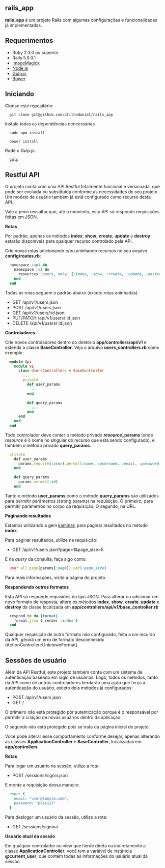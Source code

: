 ## rails_app

<b>rails_app</b> é um projeto Rails com algumas configurações e funcionalidades já implementadas.

## Requerimentos

* Ruby 2.3.0 ou superior
* Rails 5.0.0.1
* [ImageMagick](http://www.imagemagick.org/)
* [Node.js](https://nodejs.org)
* [Gulp.js](http://gulpjs.com/)
* [Bower](http://bower.io/)

## Iniciando

Clonse este repositório:

```shell
  git clone git@github.com:afilhodaniel/rails_app
```

Instale todas as dependências nencessárias

```shell
  sudo npm install

  bower install
```

Rode o Gulp.js:

```shell
  gulp
```

## Restful API

O projeto conta com uma API Restful totalmente funcional e versionada, que pode ser evoluída ou substituída conforme as necessidades do seu projeto. Um modelo de usuário também já está configurado como recurso desta API.

Vale a pena ressaltar que, até o momento, esta API só responde requisições feitas em JSON.

<b>Rotas</b>

Por padrão, apenas os métodos <b>index</b>, <b>show</b>, <b>create</b>, <b>update</b> e <b>destroy</b> estarão disponíveis para qualquer recurso controlado pela API.

Crie novas rotas adicionando e/ou aninhando recursos no seu arquivo <b>config/routes.rb</b>:

```ruby
  namespace :api do
    namespace :v1 do
      resources :users, only: [:index, :show, :create, :update, :destroy]
    end
  end
```

Todas as rotas seguem o padrão abaixo (exceto rotas aninhadas):

* GET /api/v1/users.json
* POST /api/v1/users.json
* GET /api/v1/users/:id.json
* PUT/PATCH /api/v1/users/:id.json
* DELETE /api/v1/users/:id.json
  
<b>Controladores</b>

Crie novos controladores dentro do diretório <b>app/controllers/api/v1</b> e estenda a classe <b>BaseController</b>. Veja o arquivo <b>users_controllers.rb</b> como exemplo:

```ruby
  module Api
    module V1
      class UsersControllers < BaseController
        ...
        private
          def user_params
            ...
          end
          
          def query_params
            ...
          end
      end
    end
  end
```

Todo controlador deve conter o método privado <b><i>resource</i>_params</b> (onde <i>resource</i> é o nome no singular do recurso que está sendo configurado), e também o método privado <b>query_params</b>.

```ruby
  private
    def user_params
      params.require(:user).permit(:name, :username, :email, :password, :password_confirmation)
    end
    
    def query_params
      params.permit(:id)
    end
```

Tanto o método <b>user_params</b> como o método <b>query_params</b> são utilizados para permitir parâmetros (strong params) na requisição. O primeiro, para permitir parâmetros no corpo da requisição. O segundo, na URL.

<b>Paginando resultados</b>

Estamos utilizando a gem [kaminari](https://github.com/amatsuda/kaminari) para paginar resultados no método <b>index</b>.

Para paginar resultados, utilize na requisição:

* GET /api/v1/users.json?page=1&page_size=5

E na <i>query</i> da consulta, faça algo como:

```ruby
  User.all.page(params[:page]).per(:page_size)
```

Para mais informações, visite a página do projeto.

<b>Respondendo outros formatos</b>

Esta API só responde requisiões do tipo JSON. Para alterar ou adicionar um novo formato de resposta, altere os métodos <b>index</b>, <b>show</b>, <b>create</b>, <b>update</b> e <b>destroy</b> da classe localizada em <b>app/controllers/api/v1/base_controller.rb</b>

```ruby
  respond_to do |format|
    format.json { render :index }
  end
```

Qualquer requisição de outro formato não configurado, feita a um recurso da API, gerará um erro de formato desconhecido (ActionController::UnknownFormat).

## Sessões de usuário

Além da API Restful, este projeto também conta com um sistema de autenticação baseado em login de usuários. Logo, todos os métodos, tanto da API como de outros controladores herdarão uma ação que força a autenticação do usuário, exceto dois métodos já configurados:

* POST /api/v1/users.json
* GET /

O primeiro não está protegido por autenticação porque é o responsável por permitir a criação de novos usuários dentro da aplicação.

O segundo não está protegido pois se trata da página inicial do projeto.

Você pode alterar esse comportamento conforme desejar, apenas alterando as classes <b>ApplicationController</b> e <b>BaseController</b>, localizadas em <b>app/controllers</b>.

<b>Rotas</b>

Para logar um usuário na sessáo, utilize a rota:

* POST /sessions/signin.json

E monte a requisição dessa maneira:

```ruby
  user: {
    email: "user@sample.com",
    password: "pass123"
  }
```

Para deslogar um usuário da sessão, utilize a rota:
* GET /sessions/signout

<b>Usuário atual da sessão</b>

Em qualquer controlador ou view que herde direta ou indiretamente a classe <b>ApplicationController</b>, você tem a variável de instância <b>@current_user</b>, que contém todas as informações do usuário atual da sessão.
